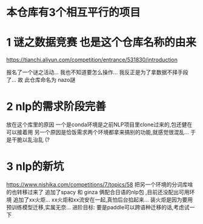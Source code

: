 # 本仓库有3个相互平行的项目
# 1 谜之数据竞赛 也是这个仓库名称的由来
https://tianchi.aliyun.com/competition/entrance/531830/introduction

报名了一个谜之活动...
我也不知道要怎么操作...
我反正是为了拿数据不择手段了...
故 此仓库命名为 nazo謎

# 2 nlp的需求阶段完善
放在这个库里的原因 一个是conda环境是之前NLP项目里clone过来的,包还健在 可以接着用
另一个原因是恰饭需求两个环境都拿来搞别的功能,就感觉很混乱...
于是干脆以乱治乱 (?


# 3 nlp的新坑
https://www.nishika.com/competitions/7/topics/58
把另一个环境的分词库啥的也转移过来了
追加了spacy 和 ginza 俩配合日语的nlp包 ,目前还没配出可用环境
追加了xx火炬... xx火炬和xx流安在一起,真怕后台掐起来...
装火炬是因为要用预训练模型迁移,实属无奈... 
进阶目标: 要是paddle可以跨语种迁移的话,考虑试一下